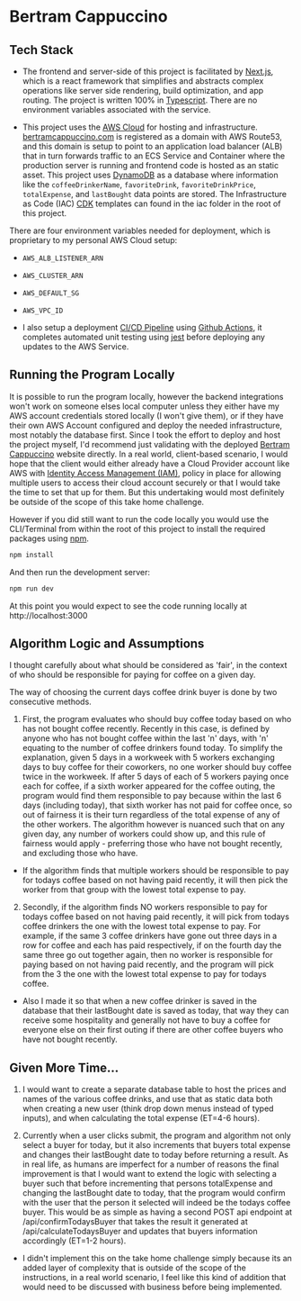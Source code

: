# Bertram Cappuccino

## Tech Stack

- The frontend and server-side of this project is facilitated by [Next.js](https://nextjs.org/), which is a react framework that simplifies and abstracts complex operations like server side rendering, build optimization, and app routing. The project is written 100% in [Typescript](https://www.typescriptlang.org/). There are no environment variables associated with the service.

- This project uses the [AWS Cloud](https://aws.amazon.com/) for hosting and infrastructure. [bertramcappuccino.com](bertramcappuccino.com) is registered as a domain with AWS Route53, and this domain is setup to point to an application load balancer (ALB) that in turn forwards traffic to an ECS Service and Container where the production server is running and frontend code is hosted as an static asset. This project uses [DynamoDB](https://aws.amazon.com/dynamodb) as a database where information like the `coffeeDrinkerName`, `favoriteDrink`, `favoriteDrinkPrice`, `totalExpense`, and `lastBought` data points are stored. The Infrastructure as Code (IAC) [CDK](https://aws.amazon.com/cdk/) templates can found in the iac folder in the root of this project.

There are four environment variables needed for deployment, which is proprietary to my personal AWS Cloud setup:

- `AWS_ALB_LISTENER_ARN`
- `AWS_CLUSTER_ARN`
- `AWS_DEFAULT_SG`
- `AWS_VPC_ID`

- I also setup a deployment [CI/CD Pipeline](https://www.synopsys.com/glossary/what-is-cicd.html) using [Github Actions](https://github.com/features/actions), it completes automated unit testing using [jest](https://jestjs.io/) before deploying any updates to the AWS Service.

## Running the Program Locally

It is possible to run the program locally, however the backend integrations won't work on someone elses local computer unless they either have my AWS account credentials stored locally (I won't give them), or if they have their own AWS Account configured and deploy the needed infrastructure, most notably the database first. Since I took the effort to deploy and host the project myself, I'd recommend just validating with the deployed [Bertram Cappuccino](https://bertramcappuccino.com) website directly. In a real world, client-based scenario, I would hope that the client would either already have a Cloud Provider account like AWS with [Identity Access Management (IAM)](https://aws.amazon.com/iam), policy in place for allowing multiple users to access their cloud account securely or that I would take the time to set that up for them. But this undertaking would most definitely be outside of the scope of this take home challenge.

However if you did still want to run the code locally you would use the CLI/Terminal from within the root of this project to install the required packages using [npm](https://www.npmjs.com/).

```bash
npm install
```

And then run the development server:

```bash
npm run dev
```

At this point you would expect to see the code running locally at http://localhost:3000

## Algorithm Logic and Assumptions

I thought carefully about what should be considered as 'fair', in the context of who should be responsible for paying for coffee on a given day.

The way of choosing the current days coffee drink buyer is done by two consecutive methods.

1. First, the program evaluates who should buy coffee today based on who has not bought coffee recently. Recently in this case, is defined by anyone who has not bought coffee within the last 'n' days, with 'n' equating to the number of coffee drinkers found today. To simplify the explanation, given 5 days in a workweek with 5 workers exchanging days to buy coffee for their coworkers, no one worker should buy coffee twice in the workweek. If after 5 days of each of 5 workers paying once each for coffee, if a sixth worker appeared for the coffee outing, the program would find them responsible to pay because within the last 6 days (including today), that sixth worker has not paid for coffee once, so out of fairness it is their turn regardless of the total expense of any of the other workers. The algorithm however is nuanced such that on any given day, any number of workers could show up, and this rule of fairness would apply - preferring those who have not bought recently, and excluding those who have.

- If the algorithm finds that multiple workers should be responsible to pay for todays coffee based on not having paid recently, it will then pick the worker from that group with the lowest total expense to pay.

2. Secondly, if the algorithm finds NO workers responsible to pay for todays coffee based on not having paid recently, it will pick from todays coffee drinkers the one with the lowest total expense to pay. For example, if the same 3 coffee drinkers have gone out three days in a row for coffee and each has paid respectively, if on the fourth day the same three go out together again, then no worker is responsible for paying based on not having paid recently, and the program will pick from the 3 the one with the lowest total expense to pay for todays coffee.

- Also I made it so that when a new coffee drinker is saved in the database that their lastBought date is saved as today, that way they can receive some hospitality and generally not have to buy a coffee for everyone else on their first outing if there are other coffee buyers who have not bought recently.

## Given More Time...

1. I would want to create a separate database table to host the prices and names of the various coffee drinks, and use that as static data both when creating a new user (think drop down menus instead of typed inputs), and when calculating the total expense (ET=4-6 hours).

2. Currently when a user clicks submit, the program and algorithm not only select a buyer for today, but it also increments that buyers total expense and changes their lastBought date to today before returning a result. As in real life, as humans are imperfect for a number of reasons the final improvement is that I would want to extend the logic with selecting a buyer such that before incrementing that persons totalExpense and changing the lastBought date to today, that the program would confirm with the user that the person it selected will indeed be the todays coffee buyer. This would be as simple as having a second POST api endpoint at /api/confirmTodaysBuyer that takes the result it generated at /api/calculateTodaysBuyer and updates that buyers information accordingly (ET=1-2 hours).

- I didn't implement this on the take home challenge simply because its an added layer of complexity that is outside of the scope of the instructions, in a real world scenario, I feel like this kind of addition that would need to be discussed with business before being implemented.
